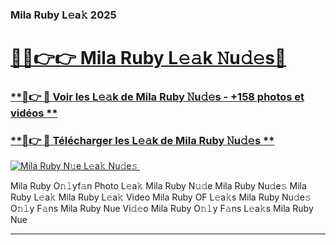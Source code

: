 ### Mila Ruby L𝚎a𝚔 2025  

# <h1><a href="(https://rebrand.ly/accesvip">🔗🔗👉👉 Mila Ruby L𝚎𝚊k 𝙽u𝚍𝚎s🔗</a></h1>

### [ **🔗👉 🔴 Voir les L𝚎𝚊k de Mila Ruby 𝙽u𝚍𝚎s - +158 photos et vidéos **](https://rebrand.ly/accesvip)
### [ **🔗👉 🔴 Télécharger les L𝚎𝚊k de Mila Ruby 𝙽u𝚍𝚎s **](https://rebrand.ly/accesvip)  

[![Mila Ruby N𝚞e L𝚎a𝚔 Nu𝚍e𝚜 ](https://i.imgur.com/0qMVB7G.gif)](https://rebrand.ly/accesvip)  

Mila Ruby O𝚗𝚕yf𝚊n Photo L𝚎a𝚔
Mila Ruby N𝚞𝚍e
Mila Ruby Nu𝚍e𝚜
Mila Ruby L𝚎a𝚔
Mila Ruby L𝚎a𝚔 Video
Mila Ruby OF L𝚎a𝚔s
Mila Ruby Nu𝚍e𝚜 O𝚗𝚕y F𝚊ns
Mila Ruby Nue Vi𝚍𝚎o
Mila Ruby O𝚗𝚕y F𝚊ns L𝚎a𝚔s
Mila Ruby Nue

___  
